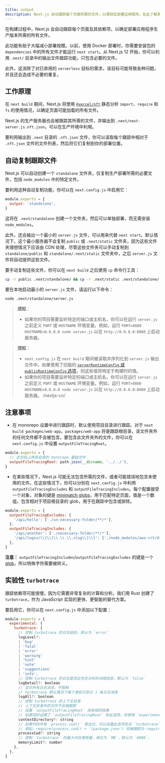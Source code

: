 ```yaml
---
title: output
description: Next.js 自动跟踪每个页面所需的文件，以便轻松部署应用程序。在此了解其工作原理。
---
```


在构建过程中，Next.js 会自动跟踪每个页面及其依赖项，以确定部署应用程序生产版本所需的所有文件。

此功能有助于大幅减小部署规模。以前，使用 Docker 部署时，你需要安装包的 `dependencies` 中的所有文件才能运行 `next start`。从 Next.js 12 开始，你可以利用 `.next/` 目录中的输出文件跟踪功能，只包含必要的文件。

此外，这消除了对已弃用的 `serverless` 目标的需求，该目标可能导致各种问题，并且还会造成不必要的重复。

## 工作原理

在 `next build` 期间，Next.js 将使用 [`@vercel/nft`](https://github.com/vercel/nft) 静态分析 `import`、`require` 和 `fs` 的使用情况，以确定页面可能加载的所有文件。

Next.js 的生产服务器也会被跟踪其所需的文件，并输出到 `.next/next-server.js.nft.json`，可以在生产环境中利用。

要利用输出到 `.next` 目录的 `.nft.json` 文件，你可以读取每个跟踪中相对于 `.nft.json` 文件的文件列表，然后将它们复制到你的部署位置。

## 自动复制跟踪文件

Next.js 可以自动创建一个 `standalone` 文件夹，仅复制生产部署所需的必要文件，包括 `node_modules` 中的特定文件。

要利用这种自动复制功能，你可以在 `next.config.js` 中启用它：

```js
module.exports = {
  output: 'standalone',
}
```

这将在 `.next/standalone` 创建一个文件夹，然后可以单独部署，而无需安装 `node_modules`。

此外，还会输出一个最小的 `server.js` 文件，可以用来代替 `next start`。默认情况下，这个最小服务器不会复制 `public` 或 `.next/static` 文件夹，因为这些文件夹理想情况下应该由 CDN 处理，尽管这些文件夹可以手动复制到 `standalone/public` 和 `standalone/.next/static` 文件夹中，之后 `server.js` 文件将自动提供这些文件。

要手动复制这些文件，你可以在 `next build` 之后使用 `cp` 命令行工具：

```bash
cp -r public .next/standalone/ && cp -r .next/static .next/standalone/.next/
```

要在本地启动最小的 `server.js` 文件，请运行以下命令：

```bash
node .next/standalone/server.js
```

<AppOnly>

> **须知**：
>
> - 如果你的项目需要监听特定的端口或主机名，你可以在运行 `server.js` 之前定义 `PORT` 或 `HOSTNAME` 环境变量。例如，运行 `PORT=8080 HOSTNAME=0.0.0.0 node server.js` 以在 `http://0.0.0.0:8080` 上启动服务器。

</AppOnly>

<PagesOnly>

> **须知**：
>
> - `next.config.js` 在 `next build` 期间被读取并序列化到 `server.js` 输出文件中。如果使用了旧版的 [`serverRuntimeConfig` 或 `publicRuntimeConfig` 选项](/nextjs-cn/pages/api-reference/config/next-config-js/runtime-configuration)，则这些值将特定于构建时的值。
> - 如果你的项目需要监听特定的端口或主机名，你可以在运行 `server.js` 之前定义 `PORT` 或 `HOSTNAME` 环境变量。例如，运行 `PORT=8080 HOSTNAME=0.0.0.0 node server.js` 以在 `http://0.0.0.0:8080` 上启动服务器。
>   /nextjs-cn/
>   </PagesOnly>

## 注意事项

- 在 monorepo 设置中进行跟踪时，默认使用项目目录进行跟踪。对于 `next build packages/web-app`，`packages/web-app` 将是跟踪根目录，该文件夹外的任何文件都不会被包含。要包含此文件夹外的文件，你可以在 `next.config.js` 中设置 `outputFileTracingRoot`。

```js
module.exports = {
  // 这包括上两层目录的 monorepo 基础文件
  outputFileTracingRoot: path.join(__dirname, '../../'),
}
```

- 在某些情况下，Next.js 可能无法包含所需的文件，或者可能错误地包含未使用的文件。在这些情况下，你可以分别在 `next.config.js` 中利用 `outputFileTracingExcludes` 和 `outputFileTracingIncludes`。每个配置接受一个对象，对象的键是 [minimatch globs](https://www.npmjs.com/package/minimatch)，用于匹配特定页面，值是一个数组，包含相对于项目根目录的 glob，用于在跟踪中包含或排除。

```js
module.exports = {
  outputFileTracingExcludes: {
    '/api/hello': ['./un-necessary-folder/**/*'],
  },
  outputFileTracingIncludes: {
    '/api/another': ['./necessary-folder/**/*'],
    '/api/login/\\[\\[\\.\\.\\.slug\\]\\]': ['./node_modules/aws-crt/dist/bin/**/*'],
  },
}
```

**注意：** `outputFileTracingIncludes`/`outputFileTracingExcludes` 的键是一个 [glob](https://www.npmjs.com/package/picomatch#basic-globbing)，所以特殊字符需要被转义。

## 实验性 `turbotrace`

跟踪依赖项可能很慢，因为它需要非常复杂的计算和分析。我们用 Rust 创建了 `turbotrace`，作为 JavaScript 实现的更快、更智能的替代方案。

要启用它，你可以在 `next.config.js` 中添加以下配置：

```js
module.exports = {
  experimental: {
    turbotrace: {
      // 控制 turbotrace 的日志级别，默认为 `error`
      logLevel?:
      | 'bug'
      | 'fatal'
      | 'error'
      | 'warning'
      | 'hint'
      | 'note'
      | 'suggestions'
      | 'info',
      // 控制 turbotrace 的日志是否应包含分析的详细信息，默认为 `false`
      logDetail?: boolean
      // 显示所有日志消息，不限制
      // turbotrace 默认情况下每个类别只显示 1 条日志消息
      logAll?: boolean
      // 控制 turbotrace 的上下文目录
      // 上下文目录外的文件不会被跟踪
      // 设置 `outputFileTracingRoot` 具有相同效果
      // 如果同时设置了 `outputFileTracingRoot` 和此选项，将使用 `experimental.turbotrace.contextDirectory`
      contextDirectory?: string
      // 如果代码中有 `process.cwd()` 表达式，可以设置此选项告诉 `turbotrace` 在跟踪时 `process.cwd()` 的值。
      // 例如，require(process.cwd() + '/package.json') 将被跟踪为 require('/path/to/cwd/package.json')
      processCwd?: string
      // 控制 `turbotrace` 的最大内存使用量，单位为 `MB`，默认为 `6000`。
      memoryLimit?: number
    },
  },
}
```
